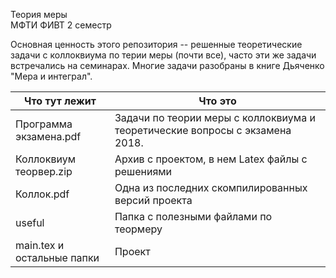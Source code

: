 Теория меры  
МФТИ ФИВТ 2 семестр

Основная ценность этого репозитория -- решенные теоретические задачи с коллоквиума по терии меры (почти все), часто эти же задачи встречались на семинарах. Многие задачи разобраны в книге Дьяченко "Мера и интеграл". 

Что тут лежит               | Что это
----------------------------| -------------------------------------
Программа экзамена.pdf      | Задачи по теории меры с коллоквиума и теоретические вопросы с экзамена 2018.
Коллоквиум теорвер.zip      | Архив с проектом, в нем Latex файлы с решениями
Коллок.pdf                  | Одна из последних скомпилированных версий проекта
useful                      | Папка с полезными файлами по теормеру
main.tex и остальные папки  | Проект
